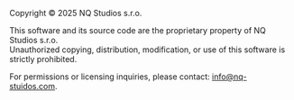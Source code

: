 Copyright © 2025 NQ Studios s.r.o.

This software and its source code are the proprietary property of NQ Studios s.r.o.  
Unauthorized copying, distribution, modification, or use of this software is strictly prohibited.  

For permissions or licensing inquiries, please contact: info@nq-stuidos.com.
